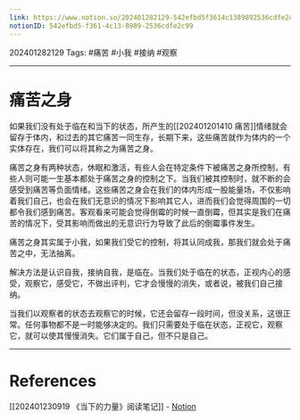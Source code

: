 ```yaml
---
link: https://www.notion.so/202401282129-542efbd5f3614c1389892536cdfe2c99
notionID: 542efbd5-f361-4c13-8989-2536cdfe2c99
---
```

202401282129
Tags: #痛苦 #小我 #接纳 #观察

--- 
# 痛苦之身

如果我们没有处于临在和当下的状态，所产生的[[202401201410 痛苦]]情绪就会留存于体内，和过去的其它痛苦一同生存，长期下来，这些痛苦就作为体内的一个实体存在，我们可以将其称之为痛苦之身。

痛苦之身有两种状态，休眠和激活，有些人会在特定条件下被痛苦之身所控制，有些人则可能一生基本都处于痛苦之身的控制之下。当我们被其控制时，就不断的会感受到痛苦等负面情绪。这些痛苦之身会在我们的体内形成一股能量场，不仅影响着我们自己，也会在我们无意识的情况下影响其它人，进而我们会觉得周围的一切都令我们感到痛苦。客观看来可能会觉得倒霉的时候一直倒霉，但其实是我们在痛苦的情况下，受其影响而做出的无意识行为导致了此后的倒霉事件发生。

痛苦之身其实属于小我，如果我们受它的控制，将其认同成我，那我们就会处于痛苦之中，无法抽离。

解决方法是认识自我，接纳自我，是临在。当我们处于临在的状态，正视内心的感受，观察它，感受它，不做出评判，它才会慢慢的消失，或者说，被我们自己接纳。

当我们以观察者的状态去观察它的时候，它还会留存一段时间，但没关系，这很正常。任何事物都不是一时能够决定的。我们只需要处于临在状态，正视它，观察它，就可以使其慢慢消失。它们属于自己，但不只是自己。

---
# References
[[202401230919 《当下的力量》阅读笔记]] - [Notion](https://www.notion.so/202401230919-fbd5d62af2324207b7cfdceae288c59d?pvs=4)
